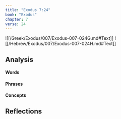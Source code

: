 ```yaml
---
title: "Exodus 7:24"
book: "Exodus"
chapter: 7
verse: 24
---
```

![[/Greek/Exodus/007/Exodus-007-024G.md#Text]]
![[/Hebrew/Exodus/007/Exodus-007-024H.md#Text]]

## Analysis

#### Words

#### Phrases

#### Concepts

## Reflections
